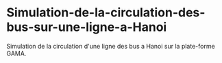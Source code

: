 # Simulation-de-la-circulation-des-bus-sur-une-ligne-a-Hanoi
Simulation de la circulation d'une ligne des bus a Hanoi sur la plate-forme GAMA.
